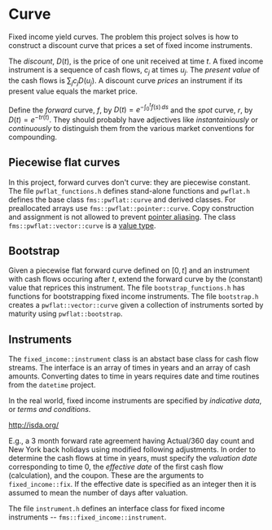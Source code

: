 # Curve
Fixed income yield curves.
The problem this project solves is how to construct a discount curve that prices a set of fixed income instruments.

The _discount_, $D(t)$, is the price of one unit received at time $t$.
A fixed income instrument is a sequence of cash flows, $c_j$ at times $u_j$. The _present value_ of the cash flows is $\sum_j c_j D(u_j)$. A discount curve _prices_ an instrument if its present value equals the market price.

Define the _forward_ curve, $f$, by $D(t) = e^{-\int_0^t f(s)\,ds}$ and the _spot_ curve, $r$, by $D(t) = e^{-t r(t)}$. They should probably have adjectives like _instantainiously_ or _continuously_ to distinguish them from the various market conventions for compounding.

## Piecewise flat curves
In this project, forward curves don't curve: they are piecewise constant.
The file `pwflat_functions.h` defines stand-alone functions and `pwflat.h` defines the base class `fms::pwflat::curve` and derived classes. For preallocated arrays use `fms::pwflat::pointer::curve`. Copy construction and assignment is not allowed to prevent [pointer aliasing](http://en.wikipedia.org/wiki/Pointer_aliasing). The class `fms::pwflat::vector::curve` is a [value type](http://msdn.microsoft.com/en-us/library/hh438479.aspx).

## Bootstrap
Given a piecewise flat forward curve defined on $[0,t]$ and an instrument with cash flows occuring after $t$,
extend the forward curve by the (constant) value that reprices this instrument.
The file `bootstrap_functions.h` has functions for bootstrapping fixed income instruments. The file `bootstrap.h` creates a `pwflat::vector::curve` given a collection of instruments sorted by maturity using `pwflat::bootstrap`.

## Instruments
The `fixed_income::instrument` class is an abstact base class for cash flow streams. The interface is an array of times in years and an array of cash amounts. Converting dates to time in years requires date and time routines from the `datetime` project.

In the real world, fixed income instruments are specified by _indicative data_, or _terms and conditions_. 

http://isda.org/

E.g., a 3 month forward rate agreement having Actual/360 day count and New York back holidays using modified following adjustments. In order to determine the cash flows at time in years, must specify the _valuation date_ corresponding to time 0, the _effective date_ of the first cash flow (calculation), and the coupon. These are the arguments to `fixed_income::fix`. If the effective date is specified as an integer then it is assumed to mean the number of days after valuation.

The file `instrument.h` defines an interface class for fixed income instruments -- `fms::fixed_income::instrument`. 



